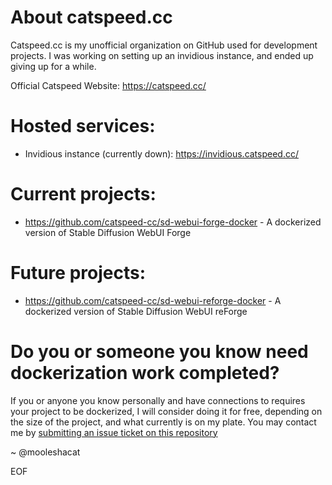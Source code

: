 # About catspeed.cc
Catspeed.cc is my unofficial organization on GitHub used for development projects. I was working on setting up an invidious instance, and ended up giving up for a while.

Official Catspeed Website: https://catspeed.cc/

# Hosted services:
- Invidious instance (currently down): https://invidious.catspeed.cc/

# Current projects:
- https://github.com/catspeed-cc/sd-webui-forge-docker - A dockerized version of Stable Diffusion WebUI Forge

# Future projects:
- https://github.com/catspeed-cc/sd-webui-reforge-docker - A dockerized version of Stable Diffusion WebUI reForge

# Do you or someone you know need dockerization work completed?
If you or anyone you know personally and have connections to requires your project to be dockerized, I will consider doing it for free, depending on the size of the project, and what currently is on my plate. You may contact me by [submitting an issue ticket on this repository](https://github.com/catspeed-cc/sd-webui-forge-docker/issues)

~ @mooleshacat

EOF
